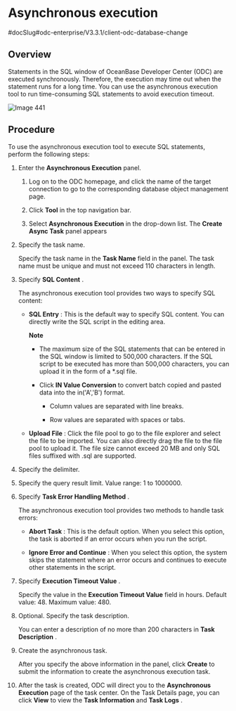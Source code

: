 Asynchronous execution 
===========================================
#docSlug#odc-enterprise/V3.3.1/client-odc-database-change


Overview 
-----------------------------

Statements in the SQL window of OceanBase Developer Center (ODC) are executed synchronously. Therefore, the execution may time out when the statement runs for a long time. You can use the asynchronous execution tool to run time-consuming SQL statements to avoid execution timeout. 

![Image 441](https://help-static-aliyun-doc.aliyuncs.com/assets/img/en-US/6378659361/p293273.png)

Procedure 
------------------------------

To use the asynchronous execution tool to execute SQL statements, perform the following steps:

1. Enter the **Asynchronous Execution** panel. 

   1. Log on to the ODC homepage, and click the name of the target connection to go to the corresponding database object management page.

      
   
   2. Click **Tool** in the top navigation bar.

      
   
   3. Select **Asynchronous Execution** in the drop-down list. The **Create Async Task** panel appears

      
   

   

2. Specify the task name. 

   Specify the task name in the **Task Name** field in the panel. The task name must be unique and must not exceed 110 characters in length.
   

3. Specify **SQL Content** . 

   The asynchronous execution tool provides two ways to specify SQL content:
   * **SQL Entry** : This is the default way to specify SQL content. You can directly write the SQL script in the editing area. 

     **Note**

     
     * The maximum size of the SQL statements that can be entered in the SQL window is limited to 500,000 characters. If the SQL script to be executed has more than 500,000 characters, you can upload it in the form of a \*.sql file.

       
     
     * Click **IN Value Conversion** to convert batch copied and pasted data into the in('A','B') format. 

       * Column values are separated with line breaks.

         
       
       * Row values are separated with spaces or tabs.

         
       

       
     

     
     
   
   * **Upload File** : Click the file pool to go to the file explorer and select the file to be imported. You can also directly drag the file to the file pool to upload it. The file size cannot exceed 20 MB and only SQL files suffixed with .sql are supported.

     
   

   

4. Specify the delimiter.

   

5. Specify the query result limit. Value range: 1 to 1000000.

   

6. Specify **Task Error Handling Method** . 

   The asynchronous execution tool provides two methods to handle task errors:
   * **Abort Task** : This is the default option. When you select this option, the task is aborted if an error occurs when you run the script.

     
   
   * **Ignore Error and Continue** : When you select this option, the system skips the statement where an error occurs and continues to execute other statements in the script.

     
   

   

7. Specify **Execution Timeout Value** . 

   Specify the value in the **Execution Timeout Value** field in hours. Default value: 48. Maximum value: 480.
   

8. Optional. Specify the task description. 

   You can enter a description of no more than 200 characters in **Task Description** .
   

9. Create the asynchronous task. 

   After you specify the above information in the panel, click **Create** to submit the information to create the asynchronous execution task.
   

10. After the task is created, ODC will direct you to the **Asynchronous Execution** page of the task center. On the Task Details page, you can click **View** to view the **Task Information** and **Task Logs** .

    



